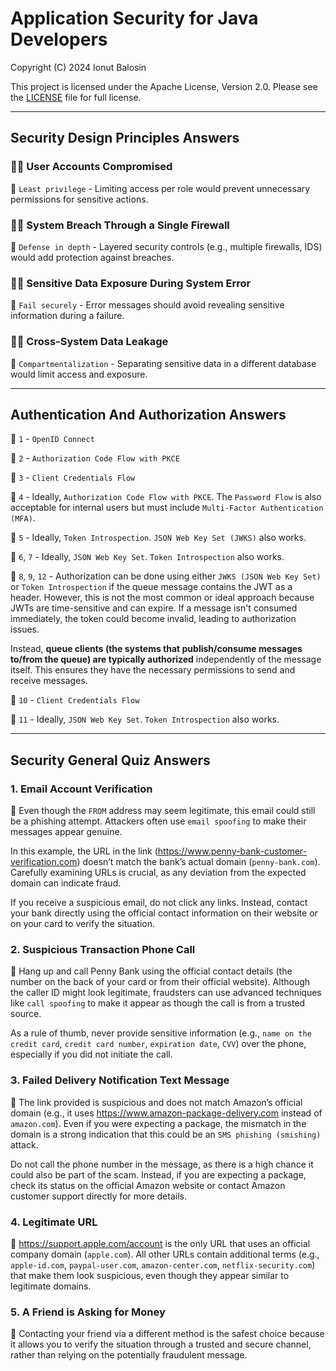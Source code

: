 # Application Security for Java Developers

Copyright (C) 2024 Ionut Balosin

This project is licensed under the Apache License, Version 2.0.
Please see the [LICENSE](license/LICENSE) file for full license.

---

## Security Design Principles Answers

### 🕵️‍♂️ User Accounts Compromised
🔑 `Least privilege` - Limiting access per role would prevent unnecessary permissions for sensitive actions.

### 🕵️‍♂️ System Breach Through a Single Firewall
🔑 `Defense in depth` - Layered security controls (e.g., multiple firewalls, IDS) would add protection against breaches.

### 🕵️‍♂️ Sensitive Data Exposure During System Error
🔑 `Fail securely` - Error messages should avoid revealing sensitive information during a failure.

### 🕵️‍♂️ Cross-System Data Leakage
🔑 `Compartmentalization` - Separating sensitive data in a different database would limit access and exposure.

---

## Authentication And Authorization Answers

🔑 `1` - `OpenID Connect`

🔑 `2` - `Authorization Code Flow with PKCE`

🔑 `3` - `Client Credentials Flow`

🔑 `4` - Ideally, `Authorization Code Flow with PKCE`. The `Password Flow` is also acceptable for internal users but must include `Multi-Factor Authentication (MFA)`.

🔑 `5` - Ideally, `Token Introspection`. `JSON Web Key Set (JWKS)` also works.

🔑 `6`, `7` - Ideally, `JSON Web Key Set`. `Token Introspection` also works.

🔑 `8`, `9`, `12` - Authorization can be done using either `JWKS (JSON Web Key Set)` or `Token Introspection` if the queue message contains the JWT as a header. However, this is not the most common or ideal approach because JWTs are time-sensitive and can expire. If a message isn't consumed immediately, the token could become invalid, leading to authorization issues.

Instead, **queue clients (the systems that publish/consume messages to/from the queue) are typically authorized** independently of the message itself. This ensures they have the necessary permissions to send and receive messages.

🔑 `10` - `Client Credentials Flow`

🔑 `11` - Ideally, `JSON Web Key Set`. `Token Introspection` also works.

---

## Security General Quiz Answers

### 1. Email Account Verification

🔑 Even though the `FROM` address may seem legitimate, this email could still be a phishing attempt. Attackers often use `email spoofing` to make their messages appear genuine.

In this example, the URL in the link (https://www.penny-bank-customer-verification.com) doesn’t match the bank’s actual domain (`penny-bank.com`). Carefully examining URLs is crucial, as any deviation from the expected domain can indicate fraud.

If you receive a suspicious email, do not click any links. Instead, contact your bank directly using the official contact information on their website or on your card to verify the situation.

### 2. Suspicious Transaction Phone Call

🔑 Hang up and call Penny Bank using the official contact details (the number on the back of your card or from their official website). Although the caller ID might look legitimate, fraudsters can use advanced techniques like `call spoofing` to make it appear as though the call is from a trusted source. 

As a rule of thumb, never provide sensitive information (e.g., `name on the credit card`, `credit card number`, `expiration date`, `CVV`) over the phone, especially if you did not initiate the call.

### 3. Failed Delivery Notification Text Message

🔑 The link provided is suspicious and does not match Amazon’s official domain (e.g., it uses https://www.amazon-package-delivery.com instead of `amazon.com`). 
Even if you were expecting a package, the mismatch in the domain is a strong indication that this could be an `SMS phishing (smishing)` attack. 

Do not call the phone number in the message, as there is a high chance it could also be part of the scam. Instead, if you are expecting a package, check its status on the official Amazon website or contact Amazon customer support directly for more details.

### 4. Legitimate URL

🔑 https://support.apple.com/account is the only URL that uses an official company domain (`apple.com`). All other URLs contain additional terms (e.g., `apple-id.com`, `paypal-user.com`, `amazon-center.com`, `netflix-security.com`) that make them look suspicious, even though they appear similar to legitimate domains.

### 5. A Friend is Asking for Money

🔑 Contacting your friend via a different method is the safest choice because it allows you to verify the situation through a trusted and secure channel, rather than relying on the potentially fraudulent message.